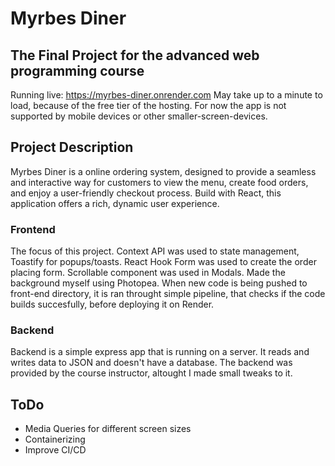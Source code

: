 # Myrbes Diner
## The Final Project for the advanced web programming course
Running live: https://myrbes-diner.onrender.com
May take up to a minute to load, because of the free tier of the hosting.
For now the app is not supported by mobile devices or other smaller-screen-devices.

## Project Description
Myrbes Diner is a online ordering system, designed to provide a seamless and interactive way for customers to view the menu, create food orders, and enjoy a user-friendly checkout process. Build with React, this application offers a rich, dynamic user experience. 

### Frontend
The focus of this project. Context API was used to state management, Toastify for popups/toasts. React Hook Form was used to create the order placing form. Scrollable component was used in Modals. 
Made the background myself using Photopea.
When new code is being pushed to front-end directory, it is ran throught simple pipeline, that checks if the code builds succesfully, before deploying it on Render.

### Backend
Backend is a simple express app that is running on a server. It reads and writes data to JSON and doesn't have a database. The backend was provided by the course instructor, altought I made small tweaks to it.

## ToDo
- Media Queries for different screen sizes
- Containerizing
- Improve CI/CD
